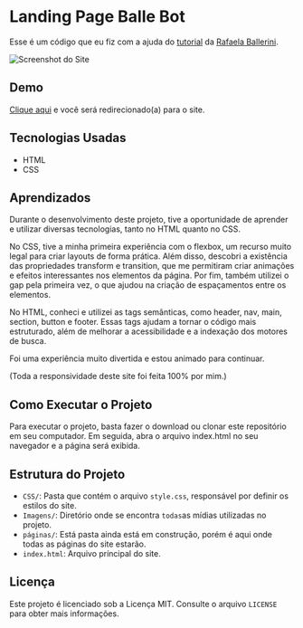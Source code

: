 # Landing Page Balle Bot

Esse é um código que eu fiz com a ajuda do [tutorial](https://youtu.be/llF6vD-RljE) da [Rafaela Ballerini](https://www.youtube.com/c/rafaellaballerini).

![Screenshot do Site](https://imgur.com/htMGyvM.png)

## Demo

[Clique aqui](https://allan-neves.github.io/Balle-Bot/) e você será redirecionado(a) para o site.

## Tecnologias Usadas

- HTML
- CSS

## Aprendizados

Durante o desenvolvimento deste projeto, tive a oportunidade de aprender e utilizar diversas tecnologias, tanto no HTML quanto no CSS.

No CSS, tive a minha primeira experiência com o flexbox, um recurso muito legal para criar layouts de forma prática. Além disso, descobri a existência das propriedades transform e transition, que me permitiram criar animações e efeitos interessantes nos elementos da página. Por fim, também utilizei o gap pela primeira vez, o que ajudou na criação de espaçamentos entre os elementos.

No HTML, conheci e utilizei as tags semânticas, como header, nav, main, section, button e footer. Essas tags ajudam a tornar o código mais estruturado, além de melhorar a acessibilidade e a indexação dos motores de busca.

Foi uma experiência muito divertida e estou animado para continuar.

(Toda a responsividade deste site foi feita 100% por mim.)

## Como Executar o Projeto

Para executar o projeto, basta fazer o download ou clonar este repositório em seu computador. Em seguida, abra o arquivo index.html no seu navegador e a página será exibida.

## Estrutura do Projeto

- `CSS/`: Pasta que contém o arquivo `style.css`, responsável por definir os estilos do site.
- `Imagens/`: Diretório onde se encontra `todas`as mídias utilizadas no projeto.
- `páginas/`: Está pasta ainda está em construção, porém é aqui onde todas as páginas do site estarão.
- `index.html`: Arquivo príncipal do site.

## Licença

Este projeto é licenciado sob a Licença MIT. Consulte o arquivo `LICENSE` para obter mais informações.
